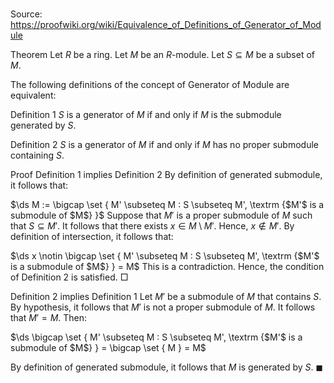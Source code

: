 # 

Source: https://proofwiki.org/wiki/Equivalence_of_Definitions_of_Generator_of_Module



Theorem
Let $R$ be a ring.
Let $M$ be an $R$-module.
Let $S \subseteq M$ be a subset of $M$.

The following definitions of the concept of Generator of Module are equivalent:

Definition 1
$S$ is a generator of $M$ if and only if $M$ is the submodule generated by $S$.

Definition 2
$S$ is a generator of $M$ if and only if $M$ has no proper submodule containing $S$.


Proof
Definition 1 implies Definition 2
By definition of generated submodule, it follows that:

$\ds M := \bigcap \set { M' \subseteq M : S \subseteq M', \textrm {$M'$ is a submodule of $M$} }$
Suppose that $M'$ is a proper submodule of $M$ such that $S \subseteq M'$.
It follows that there exists $x \in M \setminus M'$.
Hence, $x \notin M'$.
By definition of intersection, it follows that:

$\ds x \notin \bigcap \set { M' \subseteq M : S \subseteq M', \textrm {$M'$ is a submodule of $M$} } = M$
This is a contradiction.
Hence, the condition of Definition 2 is satisfied.
$\Box$


Definition 2 implies Definition 1
Let $M'$ be a submodule of $M$ that contains $S$.
By hypothesis, it follows that $M'$ is not a proper submodule of $M$.
It follows that $M' = M$.
Then:

$\ds \bigcap \set { M' \subseteq M : S \subseteq M', \textrm {$M'$ is a submodule of $M$} } = \bigcap \set { M } = M$

By definition of generated submodule, it follows that $M$ is generated by $S$.
$\blacksquare$





